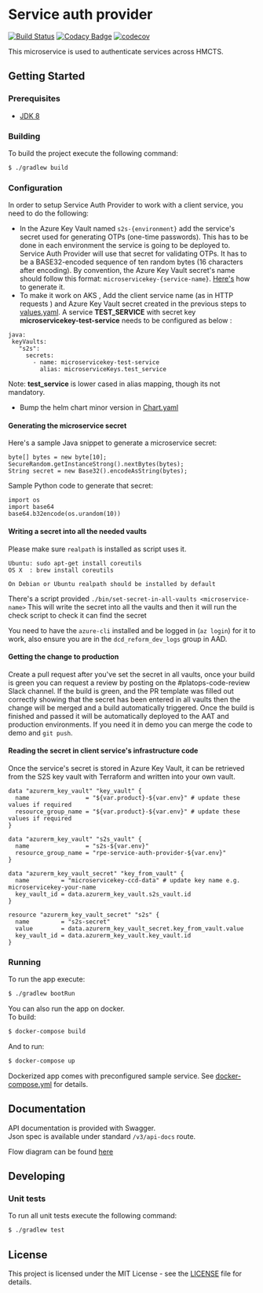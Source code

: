 # Service auth provider 


[![Build Status](https://travis-ci.org/hmcts/service-auth-provider-app.svg?branch=master)](https://travis-ci.org/hmcts/service-auth-provider-app)
[![Codacy Badge](https://api.codacy.com/project/badge/Grade/0cb10a161dc24d0092470cda7c304c87)](https://app.codacy.com/app/HMCTS/service-auth-provider-app)
[![codecov](https://codecov.io/gh/hmcts/service-auth-provider-app/branch/master/graph/badge.svg)](https://codecov.io/gh/hmcts/service-auth-provider-app)

This microservice is used to authenticate services across HMCTS.

## Getting Started

### Prerequisites
- [JDK 8](https://java.com)
 
### Building
To build the project execute the following command:
```bash
$ ./gradlew build
```

### Configuration

In order to setup Service Auth Provider to work with a client service, you need to do the following:

* In the Azure Key Vault named `s2s-{environment}` add the service's secret used for generating OTPs (one-time passwords).
This has to be done in each environment the service is going to be deployed to. Service Auth Provider will use that secret
for validating OTPs. It has to be a BASE32-encoded sequence of ten random bytes (16 characters after encoding). By convention,
the Azure Key Vault secret's name should follow this format: `microservicekey-{service-name}`. [Here's](#generating-secret) how to generate it.
* To make it work on AKS , Add the client service name (as in HTTP requests ) and Azure Key Vault secret created in the previous steps to [values.yaml](charts/rpe-service-auth-provider/values.yaml). 
A service **TEST_SERVICE** with secret key **microservicekey-test-service**  needs to be configured as below :

 ```
java:
  keyVaults:
    "s2s":
      secrets:
        - name: microservicekey-test-service
          alias: microserviceKeys.test_service
```
 Note: **test_service** is lower cased in alias mapping, though its not mandatory. 
* Bump the helm chart minor version in [Chart.yaml](charts/rpe-service-auth-provider/Chart.yaml) 

#### <a name="generating-secret"></a>Generating the microservice secret

Here's a sample Java snippet to generate a microservice secret:

```
byte[] bytes = new byte[10];
SecureRandom.getInstanceStrong().nextBytes(bytes);
String secret = new Base32().encodeAsString(bytes);
```

Sample Python code to generate that secret:

```
import os
import base64
base64.b32encode(os.urandom(10))
```
#### Writing a secret into all the needed vaults
Please make sure `realpath` is installed as script uses it.
```
Ubuntu: sudo apt-get install coreutils
OS X  : brew install coreutils

On Debian or Ubuntu realpath should be installed by default
```
There's a script provided `./bin/set-secret-in-all-vaults <microservice-name>`
This will write the secret into all the vaults and then it will run the check script to check it can find the secret

You need to have the `azure-cli` installed and be logged in (`az login`) for it to work, also ensure you are in the `dcd_reform_dev_logs` group in AAD.

#### Getting the change to production
Create a pull request after you've set the secret in all vaults, once your build is green you can request a review by posting on the #platops-code-review Slack channel.
If the build is green, and the PR template was filled out correctly showing that the secret has been entered in all vaults then the change will be merged and a build automatically triggered. Once the build is finished and passed it will be automatically deployed to the AAT and production environments. If you need it in demo you can merge the code to demo and `git push`.

#### Reading the secret in client service's infrastructure code

Once the service's secret is stored in Azure Key Vault, it can be retrieved
from the S2S key vault with Terraform and written into your own vault.

```hcl
data "azurerm_key_vault" "key_vault" {
  name                = "${var.product}-${var.env}" # update these values if required
  resource_group_name = "${var.product}-${var.env}" # update these values if required
}

data "azurerm_key_vault" "s2s_vault" {
  name                = "s2s-${var.env}"
  resource_group_name = "rpe-service-auth-provider-${var.env}"
}

data "azurerm_key_vault_secret" "key_from_vault" {
  name         = "microservicekey-ccd-data" # update key name e.g. microservicekey-your-name
  key_vault_id = data.azurerm_key_vault.s2s_vault.id
}

resource "azurerm_key_vault_secret" "s2s" {
  name         = "s2s-secret"
  value        = data.azurerm_key_vault_secret.key_from_vault.value
  key_vault_id = data.azurerm_key_vault.key_vault.id
}
```

### Running
To run the app execute:
```bash
$ ./gradlew bootRun
```
You can also run the app on docker.  
To build:
```bash
$ docker-compose build
```
And to run:
```bash
$ docker-compose up
```
Dockerized app comes with preconfigured sample service. See [docker-compose.yml](docker-compose.yml) for details.

## Documentation
API documentation is provided with Swagger.  
Json spec is available under standard `/v3/api-docs` route.

Flow diagram can be found [here](docs/design.md)

## Developing

### Unit tests
To run all unit tests execute the following command:
```bash
$ ./gradlew test
```

## License
This project is licensed under the MIT License - see the [LICENSE](LICENSE.md) file for details.
